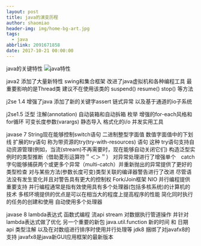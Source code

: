 ```yaml
---
layout: post
title: java的演变历程
author: shaomiao
header-img: img/home-bg-art.jpg
tags:
  - java
abbrlink: 2091671858
date: 2017-10-21 00:00:00
---
```

java的关键特性
![java特性](http://upload-images.jianshu.io/upload_images/2590671-b54cfa19aa48b357.png?imageMogr2/auto-orient/strip%7CimageView2/2/w/1240)

java2 添加了大量新特性
swing和集合框架 改进了java虚拟机和各种编程工具
最重要影响的是Thread类 建议不在使用该类的
suspend()  resume() stop() 等方法

j2se 1.4 增强了java 添加了新的关键字assert 链式异常 
以及基于通道的io子系统

j2se1.5 
  泛型 
  注解(annotation)
  自动装箱和自动拆箱
  枚举
  增强的for-each风格和for循环
  可变长度参数(varargs)
  静态导入
  格式化的i/o
  并发实用工具

javase 7
  String现在能够控制switch语句
  二进制整型字面值
  数值字面值中的下划线
  扩展的try语句 称为带资源的try(try-with-resources) 语句 这种
try语句支持自动资源管理(例如，当流(stream)不再需要时，现在能够自动关闭它们)
  构造泛型实例时的类型推断（借助菱形运算符＂＜＞＂）
  对异常处理进行了增强单个　catch字句能够捕获两个或更多个异常（multi-catch）并重新抛出的异常提供了更好的类型检查
  对与某些方法(参数长度可变)类型关联的编译器警告进行了改进 尽管语法没有发生变化并且对警告具有更大的控制权 
  Fork/Join框架 NIO 并行编程提供重要支持 并行编程通常是指有效使用具有多个处理器(包括多核系统)的计算机的技术 多核环境提供的优点是可以在相当大的程度上提高程序的性能 
简化同时执行的任务的创建和使用
自动使用多个处理器

javase 8
  lambda表达式
  函数式编程
  流api stream 对数据执行管道操作 并针对lambda表达式做了优化
  另一个重要的新包 java.util.function 
  新的时间 和 日期 api
  类型注解
  以及在对数组进行排序时使用并行处理等
  jdk8 捆绑了对javafx8的支持
  javafx8是java新GUI应用框架的最新版本
